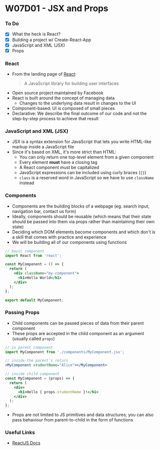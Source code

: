 # W07D01 - JSX and Props

### To Do
- [x] What the heck is React?
- [x] Building a project w/ Create-React-App
- [x] JavaScript and XML (JSX)
- [x] Props

### React
- From the landing page of [React](https://react.dev/):
  > A JavaScript library for building user interfaces
- Open source project maintained by Facebook
- React is built around the concept of managing data
  - Changes to the underlying data result in changes to the UI
- Component-based: UI is composed of small pieces
- Declarative: We describe the final outcome of our code and not the step-by-step process to achieve that result

### JavaScript and XML (JSX)
* JSX is a syntax extension for JavaScript that lets you write HTML-like markup inside a JavaScript file
* Since it's based on XML, it's more strict than HTML:
  * You can only return one top-level element from a given component
  * Every element **must** have a closing tag
  * A React component must be capitalized
  * JavaScript expressions can be included using curly braces (`{}`)
  * `class` is a reserved word in JavaScript so we have to use `className` instead

### Components
- Components are the building blocks of a webpage (eg. search input, navigation bar, contact us form)
- Ideally, components should be reusable (which means that their state should be passed into them via props rather than maintaining their own state)
- Deciding which DOM elements become components and which don't is a skill that comes with practice and experience
- We will be building all of our components using functions

```jsx
// basic component
import React from 'react';

const MyComponent = () => {
  return (
    <div className="my-component">
      <h1>Hello World</h1>
    </div>
  );
};

export default MyComponent;
```

### Passing Props
- Child components can be passed pieces of data from their parent component
- These props are accepted in the child component as an argument (usually called `props`)

```jsx
// in parent component
import MyComponent from './components/MyComponent.jsx';

// inside the parent's return
<MyComponent studentName="Alice"></MyComponent>

// inside child component
const MyComponent = (props) => {
  return (
    <div>
      <h1>Hello { props.studentName }!</h1>
    </div>
  );
};
```

- Props are not limited to JS primitives and data structures; you can also pass behaviour from parent-to-child in the form of functions

### Useful Links
- [ReactJS Docs](https://reactjs.org/docs/getting-started.html)
